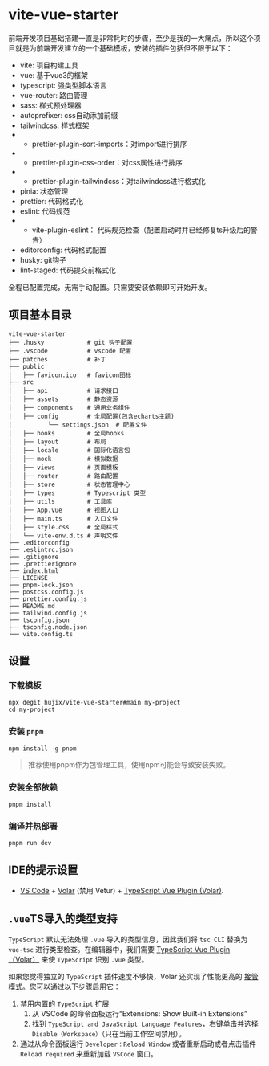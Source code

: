 # vite-vue-starter

前端开发项目基础搭建一直是非常耗时的步骤，至少是我的一大痛点，所以这个项目就是为前端开发建立的一个基础模板，安装的插件包括但不限于以下：

- vite: 项目构建工具
- vue: 基于vue3的框架
- typescript: 强类型脚本语言
- vue-router: 路由管理
- sass: 样式预处理器
- autoprefixer: css自动添加前缀
- tailwindcss: 样式框架
- - prettier-plugin-sort-imports：对import进行排序
- - prettier-plugin-css-order：对css属性进行排序
- - prettier-plugin-tailwindcss：对tailwindcss进行格式化
- pinia: 状态管理
- prettier: 代码格式化
- eslint: 代码规范
- - vite-plugin-eslint： 代码规范检查（配置启动时并已经修复ts升级后的警告）
- editorconfig: 代码格式配置
- husky: git钩子
- lint-staged: 代码提交前格式化

全程已配置完成，无需手动配置。只需要安装依赖即可开始开发。

## 项目基本目录

```text
vite-vue-starter
├── .husky            # git 钩子配置
├── .vscode           # vscode 配置
├── patches           # 补丁
├── public
│   ├── favicon.ico   # favicon图标
├── src
│   ├── api           # 请求接口
│   ├── assets        # 静态资源
│   ├── components    # 通用业务组件
│   ├── config        # 全局配置(包含echarts主题)
│          └── settings.json  # 配置文件
│   ├── hooks         # 全局hooks
│   ├── layout        # 布局
│   ├── locale        # 国际化语言包
│   ├── mock          # 模拟数据
│   ├── views         # 页面模板
│   ├── router        # 路由配置
│   ├── store         # 状态管理中心
│   ├── types         # Typescript 类型
│   ├── utils         # 工具库
│   ├── App.vue       # 视图入口
│   ├── main.ts       # 入口文件
│   ├── style.css     # 全局样式
│   └── vite-env.d.ts # 声明文件
├── .editorconfig
├── .eslintrc.json
├── .gitignore
├── .prettierignore
├── index.html
├── LICENSE
├── pnpm-lock.json
├── postcss.config.js
├── prettier.config.js
├── README.md
├── tailwind.config.js
├── tsconfig.json
├── tsconfig.node.json
└── vite.config.ts
```

## 设置

### 下载模板

```shell
npx degit hujix/vite-vue-starter#main my-project
cd my-project
```

### 安装 `pnpm`

```shell
npm install -g pnpm
```

> 推荐使用pnpm作为包管理工具，使用npm可能会导致安装失败。

### 安装全部依赖

```
pnpm install
```

### 编译并热部署

```
pnpm run dev
```

## IDE的提示设置

- [VS Code](https://code.visualstudio.com/) + [Volar](https://marketplace.visualstudio.com/items?itemName=Vue.volar) (禁用 Vetur) + [TypeScript Vue Plugin (Volar)](https://marketplace.visualstudio.com/items?itemName=Vue.vscode-typescript-vue-plugin).

## `.vue`TS导入的类型支持

`TypeScript` 默认无法处理 `.vue` 导入的类型信息，因此我们将 `tsc CLI` 替换为 `vue-tsc` 进行类型检查。在编辑器中，我们需要 [TypeScript Vue Plugin（Volar）](https://marketplace.visualstudio.com/items?itemName=Vue.vscode-typescript-vue-plugin) 来使 `TypeScript` 识别 `.vue` 类型。

如果您觉得独立的 `TypeScript` 插件速度不够快，Volar 还实现了性能更高的 [接管模式](https://github.com/johnsoncodehk/volar/discussions/471#discussioncomment-1361669)。您可以通过以下步骤启用它：

1. 禁用内置的 `TypeScript` 扩展
   1. 从 VSCode 的命令面板运行“Extensions: Show Built-in Extensions”
   2. 找到 `TypeScript and JavaScript Language Features`，右键单击并选择 `Disable（Workspace）`（只在当前工作空间禁用）。
2. 通过从命令面板运行 `Developer：Reload Window` 或者重新启动或者点击插件 `Reload required` 来重新加载 `VSCode` 窗口。
